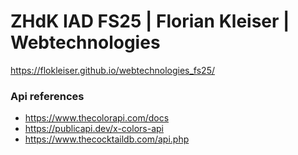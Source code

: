 # ZHdK IAD FS25 | Florian Kleiser | Webtechnologies

https://flokleiser.github.io/webtechnologies_fs25/

### Api references
- https://www.thecolorapi.com/docs
- https://publicapi.dev/x-colors-api
- https://www.thecocktaildb.com/api.php

